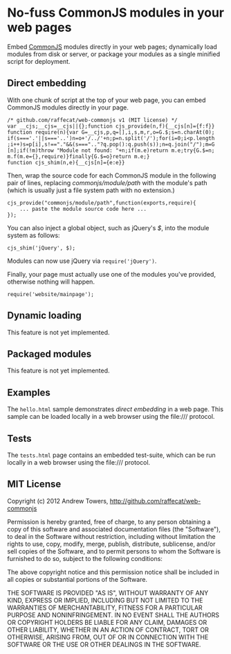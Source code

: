 No-fuss CommonJS modules in your web pages
==========================================

Embed [CommonJS][1] modules directly in your web pages; dynamically load modules
from disk or server, or package your modules as a single minified script for
deployment.

[1]: http://www.commonjs.org/specs/modules/1.0/ "CommonJS Modules 1.0 Specification"

Direct embedding
----------------

With one chunk of script at the top of your web page, you can embed CommonJS
modules directly in your page.

    /* github.com/raffecat/web-commonjs v1 (MIT license) */
    var __cjs;__cjs=__cjs||{};function cjs_provide(n,f){__cjs[n]={f:f}}
    function require(n){var G=__cjs,p,q=[],i,s,m,r,o=G.$;s=n.charAt(0);
    if(s==='.'||s==='..')n=o+'/../'+n;p=n.split('/');for(i=0;i<p.length
    ;i++)s=p[i],s!=="."&&(s===".."?q.pop():q.push(s));n=q.join("/");m=G
    [n];if(!m)throw "Module not found: "+n;if(m.e)return m.e;try{G.$=n;
    m.f(m.e={},require)}finally{G.$=o}return m.e;}
    function cjs_shim(n,e){__cjs[n]={e:e}}

Then, wrap the source code for each CommonJS module in the following pair
of lines, replacing *commonjs/module/path* with the module's path (which
is usually just a file system path with no extension.)

    cjs_provide("commonjs/module/path",function(exports,require){
        ... paste the module source code here ...
    });

You can also inject a global object, such as jQuery's *$*, into the module
system as follows:

    cjs_shim('jQuery', $);

Modules can now use jQuery via `require('jQuery')`.

Finally, your page must actually use one of the modules you've provided,
otherwise nothing will happen.

    require('website/mainpage');

Dynamic loading
---------------

This feature is not yet implemented.

Packaged modules
----------------

This feature is not yet implemented.

Examples
--------

The `hello.html` sample demonstrates _direct embedding_ in a web page.
This sample can be loaded locally in a web browser using the file:/// protocol.

Tests
-----

The `tests.html` page contains an embedded test-suite, which can be run
locally in a web browser using the file:/// protocol.


MIT License
-----------

Copyright (c) 2012 Andrew Towers, http://github.com/raffecat/web-commonjs

Permission is hereby granted, free of charge, to any person obtaining a copy
of this software and associated documentation files (the "Software"), to deal
in the Software without restriction, including without limitation the rights
to use, copy, modify, merge, publish, distribute, sublicense, and/or sell
copies of the Software, and to permit persons to whom the Software is
furnished to do so, subject to the following conditions:

The above copyright notice and this permission notice shall be included in
all copies or substantial portions of the Software.

THE SOFTWARE IS PROVIDED "AS IS", WITHOUT WARRANTY OF ANY KIND, EXPRESS OR
IMPLIED, INCLUDING BUT NOT LIMITED TO THE WARRANTIES OF MERCHANTABILITY,
FITNESS FOR A PARTICULAR PURPOSE AND NONINFRINGEMENT. IN NO EVENT SHALL THE
AUTHORS OR COPYRIGHT HOLDERS BE LIABLE FOR ANY CLAIM, DAMAGES OR OTHER
LIABILITY, WHETHER IN AN ACTION OF CONTRACT, TORT OR OTHERWISE, ARISING FROM,
OUT OF OR IN CONNECTION WITH THE SOFTWARE OR THE USE OR OTHER DEALINGS IN
THE SOFTWARE.
